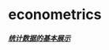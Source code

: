# econometrics

##### [统计数据的基本展示](https://github.com/chengyumeng/econometrics/blob/main/pictures/matplotlib-1.0.ipynb)

